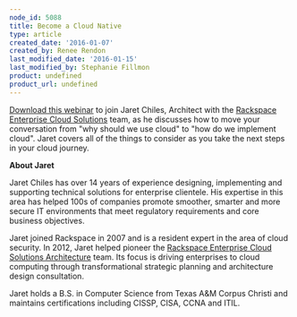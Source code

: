 ```yaml
---
node_id: 5088
title: Become a Cloud Native
type: article
created_date: '2016-01-07'
created_by: Renee Rendon
last_modified_date: '2016-01-15'
last_modified_by: Stephanie Fillmon
product: undefined
product_url: undefined
---
```


[Download this webinar](http://f8419a0bed751960b2e9-16ba04b8393657c280af28d3331db4b1.r89.cf1.rackcdn.com/Recording/lib/playback.html)
to join Jaret Chiles, Architect with the [Rackspace Enterprise Cloud Solutions](http://www.rackspace.com/enterprise_hosting/advisory_services/) team,
as he discusses how to move your conversation from "why should we use
cloud" to "how do we implement cloud". Jaret covers all of the things
to consider as you take the next steps in your cloud
journey.

**About Jaret**

Jaret Chiles has over 14 years of experience designing, implementing and
supporting technical solutions for enterprise clientele.  His expertise
in this area has helped 100s of companies promote smoother, smarter and
more secure IT environments that meet regulatory requirements and core
business objectives.

Jaret joined Rackspace in 2007 and is a resident expert in the area of
cloud security.  In 2012, Jaret helped pioneer the [Rackspace Enterprise Cloud Solutions Architecture](http://www.rackspace.com/enterprise_hosting/advisory_services/) team. Its focus is driving enterprises to cloud computing through
transformational strategic planning and architecture design
consultation.

Jaret holds a B.S. in Computer Science from Texas A&M Corpus Christi
and maintains certifications including CISSP, CISA, CCNA and ITIL.
